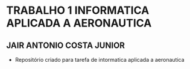 # TRABALHO 1 INFORMATICA APLICADA A AERONAUTICA
## JAIR ANTONIO COSTA JUNIOR
* Repositório criado para tarefa de intormatica aplicada a aeronautica 